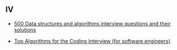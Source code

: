 ## IV

- [500 Data structures and algorithms interview questions and their solutions](https://techiedelight.quora.com/500-Data-structures-and-algorithms-interview-questions-and-their-solutions)

- [Top Algorithms for the Coding Interview (for software engineers)](https://www.reddit.com/r/programming/comments/962zvx/top_algorithms_for_the_coding_interview_for/)
